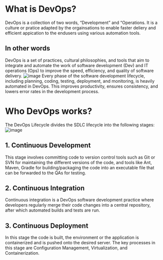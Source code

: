 # What is DevOps?
DevOps is a collection of two words, “Development” and “Operations. It is a culture or pratice adapted by the orgainsations to enable faster deliery and efficient appication to the endusers using various automation tools.
## In other words
DevOps is a set of practices, cultural philosophies, and tools that aim to integrate and automate the work of software development (Dev) and IT operations (Ops) to improve the speed, efficiency, and quality of software delivery.
![image](https://github.com/user-attachments/assets/5aa1c9ea-d381-4879-ade0-4689ccebce33)
Every phase of the software development lifecycle, including planning, coding, testing, deployment, and monitoring, is heavily automated in DevOps. This improves productivity, ensures consistency, and lowers error rates in the development process.
# Who DevOps works?
The DevOps Lifecycle divides the SDLC lifecycle into the following stages:
![image](https://github.com/user-attachments/assets/9f9cfb19-5f1b-416c-9d03-88506a548ee6)
## 1. Continuous Development
This stage involves committing code to version control tools such as Git or SVN for maintaining the different versions of the code, and tools like Ant, Maven, Gradle for building/packaging the code into an executable file that can be forwarded to the QAs for testing.
## 2. Continuous Integration
Continuous integration is a DevOps software development practice where developers regularly merge their code changes into a central repository, after which automated builds and tests are run.
## 3. Continuous Deployment
In this stage the code is built, the environment or the application is containerized and is pushed onto the desired server. The key processes in this stage are Configuration Management, Virtualization, and Containerization.



